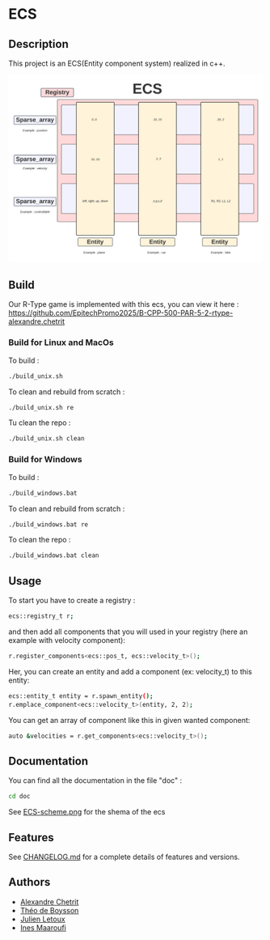 # ECS

## Description

This project is an ECS(Entity component system) realized in c++.

![ECS-scheme.png](doc/ECS-scheme.png)

## Build


Our R-Type game is implemented with this ecs, you can view it here : https://github.com/EpitechPromo2025/B-CPP-500-PAR-5-2-rtype-alexandre.chetrit


### Build for Linux and MacOs

To build :


```bash
./build_unix.sh
```

To clean and rebuild from scratch :

```bash
./build_unix.sh re
```

Tu clean the repo :

```bash
./build_unix.sh clean
```

### Build for Windows


To build :

```bash
./build_windows.bat
```

To clean and rebuild from scratch :

```bash
./build_windows.bat re
```

To clean the repo :

```bash
./build_windows.bat clean
```

## Usage

To start you have to create a registry :


```bash
ecs::registry_t r;
```

and then add all components that you will used in your registry (here an example with velocity component):

```bash
r.register_components<ecs::pos_t, ecs::velocity_t>();
```

Her, you can create an entity and add a component (ex: velocity_t) to this entity:

```bash
ecs::entity_t entity = r.spawn_entity();
r.emplace_component<ecs::velocity_t>(entity, 2, 2);
```

You can get an array of component like this in given wanted component:

```bash
auto &velocities = r.get_components<ecs::velocity_t>();
```
## Documentation

You can find all the documentation in the file "doc" :

```bash
cd doc
```

See [ECS-scheme.png](doc/ECS%20-%20scheme.png) for the shema of the ecs

## Features

See [CHANGELOG.md](./CHANGELOG.md) for a complete details of features and versions.

## Authors

- [Alexandre Chetrit](https://github.com/chetrit)
- [Théo de Boysson](https://github.com/BoyssonFresh)
- [Julien Letoux](https://github.com/lockhead)
- [Ines Maaroufi](https://github.com/Happinesseuh)